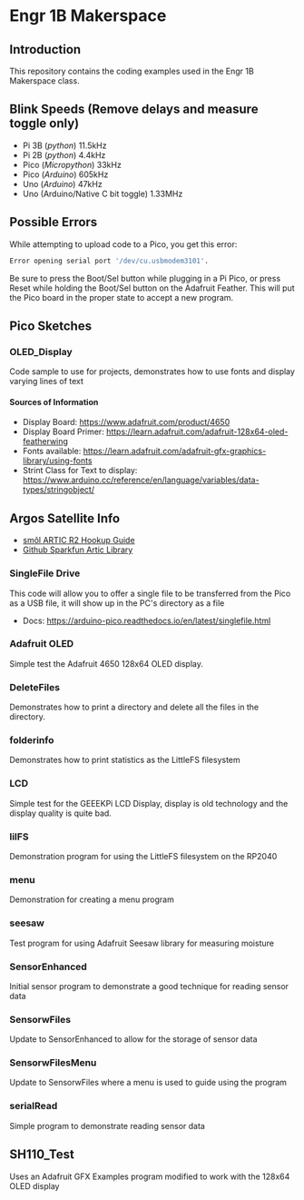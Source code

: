 # Engr 1B Makerspace

## Introduction
This repository contains the coding examples used in the Engr 1B Makerspace class. 

## Blink Speeds (Remove delays and measure toggle only)
* Pi 3B (*python*) 11.5kHz
* Pi 2B (*python*) 4.4kHz
* Pico (*Micropython*) 33kHz
* Pico (*Arduino*) 605kHz
* Uno (*Arduino*) 47kHz
* Uno (Arduino/Native C bit toggle) 1.33MHz


## Possible Errors
While attempting to upload code to a Pico, you get this error:
```bash
Error opening serial port '/dev/cu.usbmodem3101'.
```
Be sure to press the Boot/Sel button while plugging in a Pi Pico, or press Reset while holding the Boot/Sel button on the Adafruit Feather. This will put the Pico board in the proper state to accept a new program.


## Pico Sketches
### OLED_Display
Code sample to use for projects, demonstrates how to use fonts and display varying lines of text
#### Sources of Information
* Display Board: https://www.adafruit.com/product/4650
* Display Board Primer: https://learn.adafruit.com/adafruit-128x64-oled-featherwing
* Fonts available: https://learn.adafruit.com/adafruit-gfx-graphics-library/using-fonts
* Strint Class for Text to display: https://www.arduino.cc/reference/en/language/variables/data-types/stringobject/


## Argos Satellite Info
* [smôl ARTIC R2 Hookup Guide](https://learn.sparkfun.com/tutorials/sml-artic-r2-hookup-guide)
* [Github Sparkfun Artic Library](https://github.com/sparkfun/SparkFun_ARGOS_ARTIC_R2_Arduino_Library#sparkfun-argos-artic-r2-arduino-library)

### SingleFile Drive
This code will allow you to offer a single file to be transferred from the Pico as a USB file, it will show up in the PC's directory as a file

* Docs: https://arduino-pico.readthedocs.io/en/latest/singlefile.html
### Adafruit OLED
Simple test the Adafruit 4650 128x64 OLED display.

### DeleteFiles
Demonstrates how to print a directory and delete all the files in the directory.

### folderinfo
Demonstrates how to print statistics as the LittleFS filesystem

### LCD
Simple test for the GEEEKPi LCD Display, display is old technology and the display quality is quite bad.

### lilFS
Demonstration program for using the LittleFS filesystem on the RP2040

### menu
Demonstration for creating a menu program

### seesaw
Test program for using Adafruit Seesaw library for measuring moisture

### SensorEnhanced
Initial sensor program to demonstrate a good technique for reading sensor data

### SensorwFiles
Update to SensorEnhanced to allow for the storage of sensor data

### SensorwFilesMenu
Update to SensorwFiles where a menu is used to guide using the program

### serialRead
Simple program to demonstrate reading sensor data

## SH110_Test
Uses an Adafruit GFX Examples program modified to work with the 128x64 OLED display